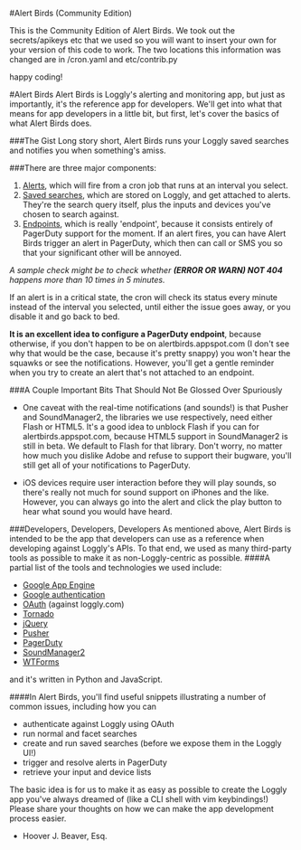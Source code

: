 #Alert Birds (Community Edition)

This is the Community Edition of Alert Birds.  We took out the secrets/apikeys etc that we used so you will want to insert your own for your version of this code to work.  The two locations this information was changed are in /cron.yaml and etc/contrib.py

happy coding!

#Alert Birds
Alert Birds is Loggly's alerting and monitoring app, but just as importantly, it's the reference app for developers. We'll get into what that means for app developers in a little bit, but first, let's cover the basics of what Alert Birds does.

###The Gist
Long story short, Alert Birds runs your Loggly saved searches and notifies you when something's amiss. 

###There are three major components:

1. [Alerts](http://wiki.loggly.com/alertbirds#alerts), which will fire from a cron job that runs at an interval you select.
2. [Saved searches](http://wiki.loggly.com/alertbirds#saved_searches), which are stored on Loggly, and get attached to alerts. They're the search query itself, plus the inputs and devices you've chosen to search against.
3. [Endpoints](http://wiki.loggly.com/alertbirds#endpoints), which is really 'endpoint', because it consists entirely of PagerDuty support for the moment. If an alert fires, you can have Alert Birds trigger an alert in PagerDuty, which then can call or SMS you so that your significant other will be annoyed.

*A sample check might be to check whether **(ERROR OR WARN) NOT 404** happens more than 10 times in 5 minutes.*

If an alert is in a critical state, the cron will check its status every minute instead of the interval you selected, until either the issue goes away, or you disable it and go back to bed.

**It is an excellent idea to configure a PagerDuty endpoint**, because otherwise, if you don't happen to be on alertbirds.appspot.com (I don't see why that would be the case, because it's pretty snappy) you won't hear the squawks or see the notifications. However, you'll get a gentle reminder when you try to create an alert that's not attached to an endpoint.

###A Couple Important Bits That Should Not Be Glossed Over Spuriously
* One caveat with the real-time notifications (and sounds!) is that Pusher and SoundManager2, the libraries we use respectively, need either Flash or HTML5. It's a good idea to unblock Flash if you can for alertbirds.appspot.com, because HTML5 support in SoundManager2 is still in beta. We default to Flash for that library. Don't worry, no matter how much you dislike Adobe and refuse to support their bugware, you'll still get all of your notifications to PagerDuty.

* iOS devices require user interaction before they will play sounds, so there's really not much for sound support on iPhones and the like. However, you can always go into the alert and click the play button to hear what sound you would have heard.

###Developers, Developers, Developers
As mentioned above, Alert Birds is intended to be the app that developers can use as a reference when developing against Loggly's APIs. To that end, we used as many third-party tools as possible to make it as non-Loggly-centric as possible. 
####A partial list of the tools and technologies we used include:
* [Google App Engine](http://code.google.com/appengine/)
* [Google authentication](http://code.google.com/apis/accounts/docs/AuthForWebApps.html)
* [OAuth](http://code.google.com/apis/accounts/docs/OAuth.html) (against loggly.com)
* [Tornado](http://www.tornadoweb.org/)
* [jQuery](http://jquery.com/)
* [Pusher](http://pusher.com/)
* [PagerDuty](http://www.pagerduty.com/)
* [SoundManager2](http://www.schillmania.com/projects/soundmanager2/)
* [WTForms](http://wtforms.simplecodes.com/)

and it's written in Python and JavaScript.  

####In Alert Birds, you'll find useful snippets illustrating a number of common issues, including how you can

* authenticate against Loggly using OAuth
* run normal and facet searches
* create and run saved searches (before we expose them in the Loggly UI!)
* trigger and resolve alerts in PagerDuty
* retrieve your input and device lists

The basic idea is for us to make it as easy as possible to create the Loggly app you've always dreamed of (like a CLI shell with vim keybindings!) Please share your thoughts on how we can make the app development process easier.

- Hoover J. Beaver, Esq.
